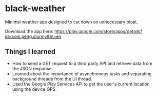 # black-weather
Minimal weather app designed to cut down on unnecessary bloat.

Download the app here: https://play.google.com/store/apps/details?id=com.peng.stormy&hl=en

## Things I learned
* How to send a GET request to a third party API and retrieve data from the JSON response.
* Learned about the importance of asynchronous tasks and separating background threads from the UI thread.
* Used the Google Play Services API to get the user's current location using the device GPS.

